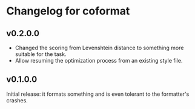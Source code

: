 # Changelog for coformat

## v0.2.0.0

* Changed the scoring from Levenshtein distance to something more suitable for the task.
* Allow resuming the optimization process from an existing style file.

## v0.1.0.0

Initial release: it formats something and is even tolerant to the formatter's crashes.
